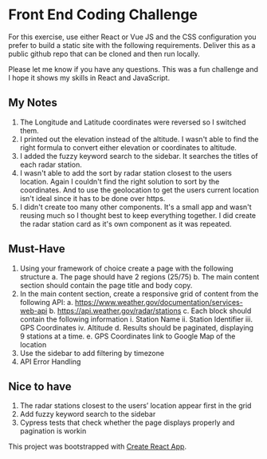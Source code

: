 # Front End Coding Challenge

For this exercise, use either React or Vue JS and the CSS configuration you prefer to build a
static site with the following requirements. Deliver this as a public github repo that can be cloned
and then run locally.

Please let me know if you have any questions. This was a fun challenge and I hope it shows my skills in React and JavaScript.

## My Notes
1. The Longitude and Latitude coordinates were reversed so I switched them.
2. I printed out the elevation instead of the altitude. I wasn't able to find the right formula to convert either elevation or coordinates to altitude.
3. I added the fuzzy keyword search to the sidebar. It searches the titles of each radar station.
4. I wasn't able to add the sort by radar station closest to the users location. Again I couldn't find the right solution to sort by the coordinates. And to use the geolocation to get the users current location isn't ideal since it has to be done over https.
5. I didn't create too many other components. It's a small app and wasn't reusing much so I thought best to keep everything together. I did create the radar station card as it's own component as it was repeated.

## Must-Have
1. Using your framework of choice create a page with the following structure
a. The page should have 2 regions (25/75)
b. The main content section should contain the page title and body copy.
2. In the main content section, create a responsive grid of content from the following API:
	a. https://www.weather.gov/documentation/services-web-api
	b. https://api.weather.gov/radar/stations
	c. Each block should contain the following information
		i. Station Name
		ii. Station Identifier
		iii. GPS Coordinates
		iv. Altitude
	d. Results should be paginated, displaying 9 stations at a time.
	e. GPS Coordinates link to Google Map of the location
3. Use the sidebar to add filtering by timezone
4. API Error Handling
## Nice to have
1. The radar stations closest to the users’ location appear first in the grid
2. Add fuzzy keyword search to the sidebar
3. Cypress tests that check whether the page displays properly and pagination is workin

This project was bootstrapped with [Create React App](https://github.com/facebook/create-react-app).
